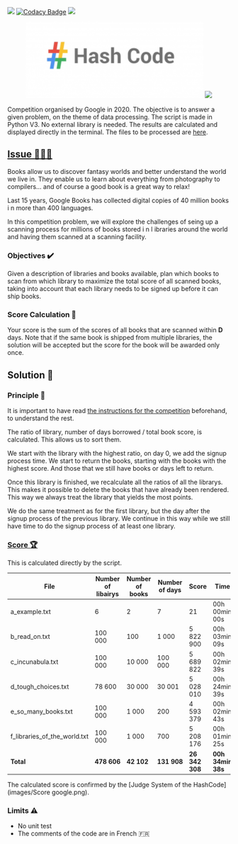 <img src="https://img.shields.io/static/v1?style=flat&message=Python&logo=python&labelColor=FFD43B&color=FFD43B&logoColor=306998&label=%20"/> [![Codacy Badge](https://app.codacy.com/project/badge/Grade/27f12e9c8f1c4144a54253ea77c98a3c)](https://www.codacy.com/gh/EdouardGautier/Haschcode-2019/dashboard?utm_source=github.com&amp;utm_medium=referral&amp;utm_content=EdouardGautier/Haschcode-2019&amp;utm_campaign=Badge_Grade) <img src="https://img.shields.io/github/last-commit/Edouardgautier/Haschcode-2020"/>
<p align="center">
    <a>
        <img  src="images\logo.png" alt="Hash Code Logo" width="400" height="">
        <img src="https://github-readme-stats.vercel.app/api/pin/?username=EdouardGautier&repo=Haschcode-2020&theme=default_repocard&show_icons=true"/>
    </a>
</p>

Competition organised by Google in 2020. The objective is to answer a given problem, on the theme of data processing.
The script is made in Python V3. No external library is needed.
The results are calculated and displayed directly in the terminal. The files to be processed are [here](hashcode_2020_online_qualification_round.pdf).

## [Issue 📘📕📗](hashcode_2020_online_qualification_round.pdf)
Books allow us to discover fantasy worlds and better understand the world we live in.
They enable us to learn about everything from photography to compilers… and of course a good book is a great way to relax!

Last 15 years, Google Books has collected digital copies of 40 million books i n more
than 400 languages.

In this competition problem, we will explore the challenges of seing up a scanning
process for millions of books stored i n l ibraries around the world and having them scanned at a scanning facility.

### Objectives ✔️
Given a description of libraries and books available, plan which books to scan from which library to maximize the total score of all scanned books, taking into account that each library needs to be signed up before it can ship books.

### Score Calculation 🏅
Your score is the sum of the scores of all books that are scanned within **D** days. 
Note that if the same book is shipped from multiple libraries, the solution will be accepted but the score for the book will be awarded only once.

## Solution 🔨
### Principle 📘
It is important to have read [the instructions for the competition](hashcode_2020_online_qualification_round.pdf) beforehand, to understand the rest.

The ratio of library, number of days borrowed / total book score, is calculated. This allows us to sort them.

We start with the library with the highest ratio, on day 0, we add the signup process time.
We start to return the books, starting with the books with the highest score. And those that we still have books or days left to return.

Once this library is finished, we recalculate all the ratios of all the librarys. This makes it possible to delete the books that have already been rendered. This way we always treat the library that yields the most points.

We do the same treatment as for the first library, but the day after the signup process of the previous library. 
We continue in this way while we still have time to do the signup process of at least one library.

### [Score 🏆](images/Score.png)
This is calculated directly by the script.

File | Number of libairys | Number of books | Number of days | Score | Time 
------------ | ------------- | ------------ | ------------- | ------------ | ------------ |
a_example.txt | 6 | 2 | 7 | 21 | 00h 00min 00s
b_read_on.txt | 100 000 | 100 | 1 000 | 5 822 900 | 00h 03min 09s
c_incunabula.txt | 100 000 | 10 000 | 100 000 | 5 689 822 | 00h 02min 39s
d_tough_choices.txt | 78 600 | 30 000 | 30 001 | 5 028 010 | 00h 24min 39s
e_so_many_books.txt | 100 000 | 1 000 | 200 | 4 593 379 | 00h 02min 43s
f_libraries_of_the_world.txt | 100 000 | 1 000 | 700 | 5 208 176 | 00h 01min 25s
**Total** | **478 606** | **42 102** | **131 908** | **26 342 308** | **00h 34min 38s**

The calculated score is confirmed by the [Judge System of the HashCode](images/Score google.png).

### Limits ⚠️
- No unit test
- The comments of the code are in French 🇫🇷